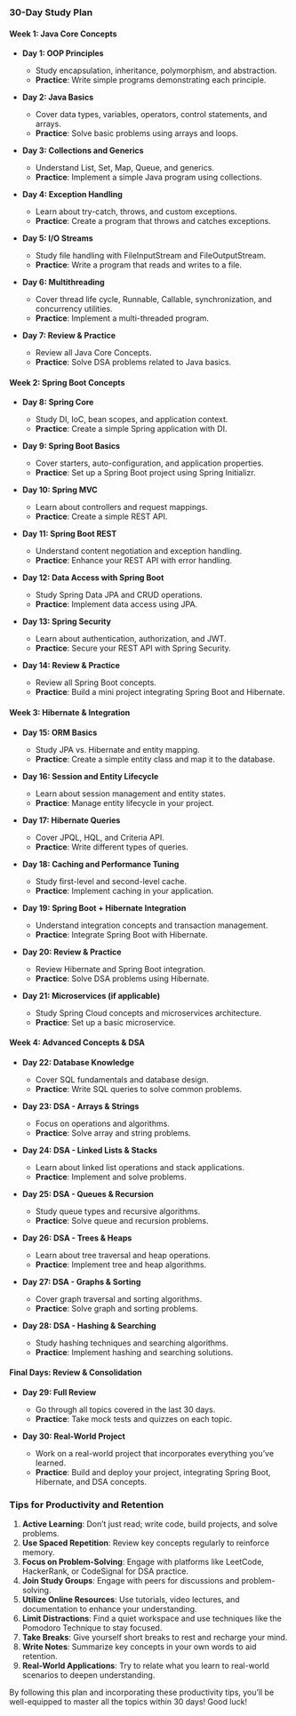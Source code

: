 ### **30-Day Study Plan**

#### **Week 1: Java Core Concepts**
- **Day 1: OOP Principles**
  - Study encapsulation, inheritance, polymorphism, and abstraction.
  - **Practice**: Write simple programs demonstrating each principle.

- **Day 2: Java Basics**
  - Cover data types, variables, operators, control statements, and arrays.
  - **Practice**: Solve basic problems using arrays and loops.

- **Day 3: Collections and Generics**
  - Understand List, Set, Map, Queue, and generics.
  - **Practice**: Implement a simple Java program using collections.

- **Day 4: Exception Handling**
  - Learn about try-catch, throws, and custom exceptions.
  - **Practice**: Create a program that throws and catches exceptions.

- **Day 5: I/O Streams**
  - Study file handling with FileInputStream and FileOutputStream.
  - **Practice**: Write a program that reads and writes to a file.

- **Day 6: Multithreading**
  - Cover thread life cycle, Runnable, Callable, synchronization, and concurrency utilities.
  - **Practice**: Implement a multi-threaded program.

- **Day 7: Review & Practice**
  - Review all Java Core Concepts.
  - **Practice**: Solve DSA problems related to Java basics.

#### **Week 2: Spring Boot Concepts**
- **Day 8: Spring Core**
  - Study DI, IoC, bean scopes, and application context.
  - **Practice**: Create a simple Spring application with DI.

- **Day 9: Spring Boot Basics**
  - Cover starters, auto-configuration, and application properties.
  - **Practice**: Set up a Spring Boot project using Spring Initializr.

- **Day 10: Spring MVC**
  - Learn about controllers and request mappings.
  - **Practice**: Create a simple REST API.

- **Day 11: Spring Boot REST**
  - Understand content negotiation and exception handling.
  - **Practice**: Enhance your REST API with error handling.

- **Day 12: Data Access with Spring Boot**
  - Study Spring Data JPA and CRUD operations.
  - **Practice**: Implement data access using JPA.

- **Day 13: Spring Security**
  - Learn about authentication, authorization, and JWT.
  - **Practice**: Secure your REST API with Spring Security.

- **Day 14: Review & Practice**
  - Review all Spring Boot concepts.
  - **Practice**: Build a mini project integrating Spring Boot and Hibernate.

#### **Week 3: Hibernate & Integration**
- **Day 15: ORM Basics**
  - Study JPA vs. Hibernate and entity mapping.
  - **Practice**: Create a simple entity class and map it to the database.

- **Day 16: Session and Entity Lifecycle**
  - Learn about session management and entity states.
  - **Practice**: Manage entity lifecycle in your project.

- **Day 17: Hibernate Queries**
  - Cover JPQL, HQL, and Criteria API.
  - **Practice**: Write different types of queries.

- **Day 18: Caching and Performance Tuning**
  - Study first-level and second-level cache.
  - **Practice**: Implement caching in your application.

- **Day 19: Spring Boot + Hibernate Integration**
  - Understand integration concepts and transaction management.
  - **Practice**: Integrate Spring Boot with Hibernate.

- **Day 20: Review & Practice**
  - Review Hibernate and Spring Boot integration.
  - **Practice**: Solve DSA problems using Hibernate.

- **Day 21: Microservices (if applicable)**
  - Study Spring Cloud concepts and microservices architecture.
  - **Practice**: Set up a basic microservice.

#### **Week 4: Advanced Concepts & DSA**
- **Day 22: Database Knowledge**
  - Cover SQL fundamentals and database design.
  - **Practice**: Write SQL queries to solve common problems.

- **Day 23: DSA - Arrays & Strings**
  - Focus on operations and algorithms.
  - **Practice**: Solve array and string problems.

- **Day 24: DSA - Linked Lists & Stacks**
  - Learn about linked list operations and stack applications.
  - **Practice**: Implement and solve problems.

- **Day 25: DSA - Queues & Recursion**
  - Study queue types and recursive algorithms.
  - **Practice**: Solve queue and recursion problems.

- **Day 26: DSA - Trees & Heaps**
  - Learn about tree traversal and heap operations.
  - **Practice**: Implement tree and heap algorithms.

- **Day 27: DSA - Graphs & Sorting**
  - Cover graph traversal and sorting algorithms.
  - **Practice**: Solve graph and sorting problems.

- **Day 28: DSA - Hashing & Searching**
  - Study hashing techniques and searching algorithms.
  - **Practice**: Implement hashing and searching solutions.

#### **Final Days: Review & Consolidation**
- **Day 29: Full Review**
  - Go through all topics covered in the last 30 days.
  - **Practice**: Take mock tests and quizzes on each topic.

- **Day 30: Real-World Project**
  - Work on a real-world project that incorporates everything you’ve learned.
  - **Practice**: Build and deploy your project, integrating Spring Boot, Hibernate, and DSA concepts.

### **Tips for Productivity and Retention**
1. **Active Learning**: Don’t just read; write code, build projects, and solve problems.
2. **Use Spaced Repetition**: Review key concepts regularly to reinforce memory.
3. **Focus on Problem-Solving**: Engage with platforms like LeetCode, HackerRank, or CodeSignal for DSA practice.
4. **Join Study Groups**: Engage with peers for discussions and problem-solving.
5. **Utilize Online Resources**: Use tutorials, video lectures, and documentation to enhance your understanding.
6. **Limit Distractions**: Find a quiet workspace and use techniques like the Pomodoro Technique to stay focused.
7. **Take Breaks**: Give yourself short breaks to rest and recharge your mind.
8. **Write Notes**: Summarize key concepts in your own words to aid retention.
9. **Real-World Applications**: Try to relate what you learn to real-world scenarios to deepen understanding.

By following this plan and incorporating these productivity tips, you’ll be well-equipped to master all the topics within 30 days! Good luck!
